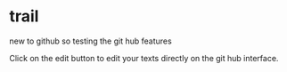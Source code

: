 # trail
new to github so testing the git hub features

Click on the edit button to edit your texts directly on the git hub interface.
